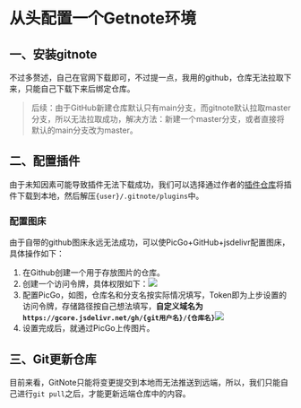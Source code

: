 # 从头配置一个Getnote环境

## 一、安装gitnote
不过多赘述，自己在官网下载即可，不过提一点，我用的github，仓库无法拉取下来，只能自己下载下来后绑定仓库。

> 后续：由于GitHub新建仓库默认只有main分支，而gitnote默认拉取master分支，所以无法拉取成功，解决方法：新建一个master分支，或者直接将默认的main分支改为master。

## 二、配置插件
由于未知因素可能导致插件无法下载成功，我们可以选择通过作者的[插件仓库]()将插件下载到本地，然后解压`{user}/.gitnote/plugins`中。

### 配置图床
由于自带的github图床永远无法成功，可以使PicGo+GitHub+jsdelivr配置图床，具体操作如下：
1. 在Github创建一个用于存放图片的仓库。
2. 创建一个访问令牌，具体权限如下：![](https://gcore.jsdelivr.net/gh/blue-duty/gitnote-images/img/20220915005550.png)
3. 配置PicGo，如图，仓库名和分支名按实际情况填写，Token即为上步设置的访问令牌，存储路径按自己想法填写，**自定义域名为`https://gcore.jsdelivr.net/gh/{git用户名}/{仓库名}`**![](https://gcore.jsdelivr.net/gh/blue-duty/gitnote-images/img/20220915005700.png)
4. 设置完成后，就通过PicGo上传图片。

## 三、Git更新仓库
目前来看，GitNote只能将变更提交到本地而无法推送到远端，所以，我们只能自己进行`git pull`之后，才能更新远端仓库中的内容。

